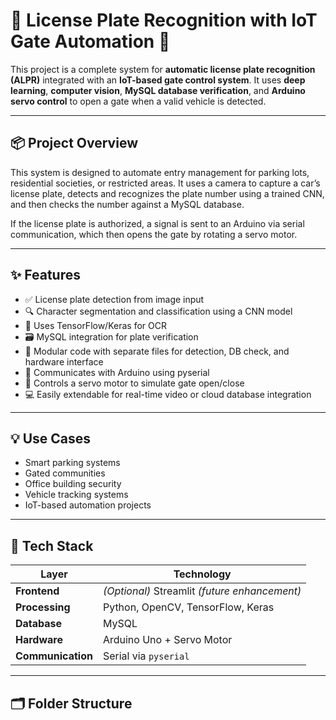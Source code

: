 # 🚗 License Plate Recognition with IoT Gate Automation 🔐

This project is a complete system for **automatic license plate recognition (ALPR)** integrated with an **IoT-based gate control system**. It uses **deep learning**, **computer vision**, **MySQL database verification**, and **Arduino servo control** to open a gate when a valid vehicle is detected.

---

## 📦 Project Overview

This system is designed to automate entry management for parking lots, residential societies, or restricted areas. It uses a camera to capture a car’s license plate, detects and recognizes the plate number using a trained CNN, and then checks the number against a MySQL database.

If the license plate is authorized, a signal is sent to an Arduino via serial communication, which then opens the gate by rotating a servo motor.

---

## ✨ Features

- ✅ License plate detection from image input
- 🔍 Character segmentation and classification using a CNN model
- 🧠 Uses TensorFlow/Keras for OCR
- 🗃 MySQL integration for plate verification
- 🧾 Modular code with separate files for detection, DB check, and hardware interface
- 🔌 Communicates with Arduino using pyserial
- 🔁 Controls a servo motor to simulate gate open/close
- 💻 Easily extendable for real-time video or cloud database integration

---

## 💡 Use Cases

- Smart parking systems
- Gated communities
- Office building security
- Vehicle tracking systems
- IoT-based automation projects

---

## 🧠 Tech Stack

| Layer | Technology |
|-------|------------|
| **Frontend**  | *(Optional)* Streamlit *(future enhancement)* |
| **Processing** | Python, OpenCV, TensorFlow, Keras |
| **Database** | MySQL |
| **Hardware**  | Arduino Uno + Servo Motor |
| **Communication** | Serial via `pyserial` |

---

## 🗂️ Folder Structure


